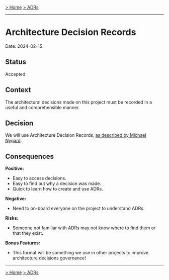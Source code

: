 [> Home](../README.md)    [> ADRs](README.md)

---

# Architecture Decision Records

Date: 2024-02-15

## Status

Accepted

## Context

The architectural decisions made on this project must be recorded in a useful and comprehensible manner.

## Decision

We will use Architecture Decision Records, [as described by Michael Nygard](http://thinkrelevance.com/blog/2011/11/15/documenting-architecture-decisions).

## Consequences

**Positive:**

- Easy to access decisions.
- Easy to find out why a decision was made.
- Quick to learn how to create and use ADRs.

**Negative:**

- Need to on-board everyone on the project to understand ADRs.

**Risks:**

- Someone not familiar with ADRs may not know where to find them or that they exist.

**Bonus Features:**

- This format will be something we use in other projects to improve architecture decisions governance!

---

[> Home](../README.md)    [> ADRs](README.md)